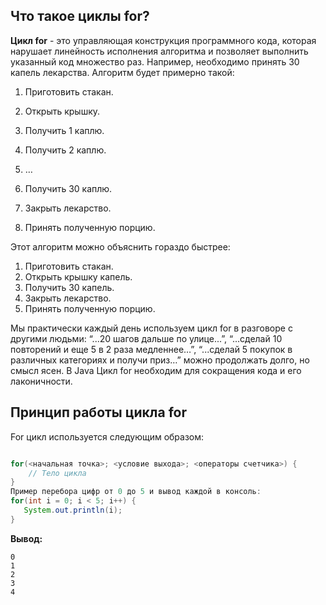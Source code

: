 ## Что такое циклы for?

**Цикл for** - это управляющая конструкция программного кода, которая нарушает линейность исполнения  алгоритма и позволяет выполнить указанный код множество раз. Например,  необходимо принять 30 капель лекарства. Алгоритм будет примерно такой:

1. Приготовить стакан.
2. Открыть крышку.
3. Получить 1 каплю.
4. Получить 2 каплю.
5. …

6. Получить 30 каплю.
7. Закрыть лекарство.
8. Принять полученную порцию.

Этот алгоритм можно объяснить гораздо быстрее:

1. Приготовить стакан.
2. Открыть крышку капель.
3. Получить 30 капель.
4. Закрыть лекарство.
5. Принять полученную порцию.

Мы практически каждый день используем цикл for в разговоре с  другими людьми: “...20 шагов дальше по улице...”, “...сделай 10  повторений и еще 5 в 2 раза медленнее…”, “...сделай 5 покупок в  различных категориях и получи приз…” можно продолжать долго, но смысл  ясен. В Java Цикл for необходим для сокращения кода и его лаконичности.

## Принцип работы цикла for

For цикл используется следующим образом:

```java

for(<начальная точка>; <условие выхода>; <операторы счетчика>) {
	// Тело цикла
}
Пример перебора цифр от 0 до 5 и вывод каждой в консоль:
for(int i = 0; i < 5; i++) {
   System.out.println(i);
}
```

**Вывод:**

```
0
1
2
3
4
```